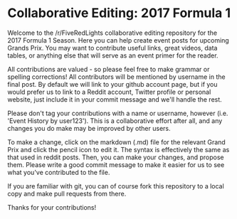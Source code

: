 # Collaborative Editing: 2017 Formula 1

Welcome to the /r/FiveRedLights collaborative editing repository for the 2017 Formula 1 Season.
Here you can help create event posts for upcoming Grands Prix.
You may want to contribute useful links, great videos, data tables, or anything else that will serve as an event primer for the reader.

All contributions are valued - so please feel free to make grammar or spelling corrections!
All contributors will be mentioned by username in the final post.
By default we will link to your github account page, but if you would prefer us to link to a
Reddit account, Twitter profile or personal website, just include it in your commit message and we'll handle the rest.

Please don't tag your contributions with a name or username, however (i.e. 'Event History by user123').
This is a collaborative effort after all, and any changes you do make may be improved by other users.

To make a change, click on the markdown (.md) file for the relevant Grand Prix and click the pencil icon to edit it.
The syntax is effectively the same as that used in reddit posts.
Then, you can make your changes, and propose them. Please write a good commit message to make it easier for us to see what you've
contributed to the file.

If you are familiar with git, you can of course fork this repository to a local copy and make pull requests from there.

Thanks for your contributions!
